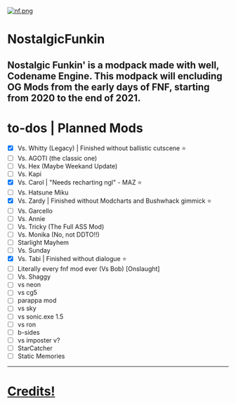 [![nf.png](https://i.postimg.cc/YCFPbpny/nf.png)](https://postimg.cc/TKRQPXXr)
# NostalgicFunkin
Nostalgic Funkin' is a modpack made with well, Codename Engine.
This modpack will encluding OG Mods from the early days of FNF, starting from 2020 to the end of 2021.
---
# to-dos | Planned Mods
- [x] Vs. Whitty (Legacy) | Finished without ballistic cutscene ⭐
- [ ] Vs. AGOTI (the classic one)
- [ ] Vs. Hex (Maybe Weekand Update)
- [ ] Vs. Kapi
- [x] Vs. Carol | "Needs recharting ngl" - MAZ ⭐
- [ ] Vs. Hatsune Miku
- [x] Vs. Zardy | Finished without Modcharts and Bushwhack gimmick ⭐
- [ ] Vs. Garcello
- [ ] Vs. Annie
- [ ] Vs. Tricky (The Full ASS Mod)
- [ ] Vs. Monika (No, not DDTO!!)
- [ ] Starlight Mayhem
- [ ] Vs. Sunday
- [x] Vs. Tabi | Finished without dialogue ⭐
- [ ] Literally every fnf mod ever (Vs Bob) [Onslaught]
- [ ] Vs. Shaggy
- [ ] vs neon
- [ ] vs cg5
- [ ] parappa mod
- [ ] vs sky
- [ ] vs sonic.exe 1.5
- [ ] vs ron
- [ ] b-sides
- [ ] vs imposter v?
- [ ] StarCatcher
- [ ] Static Memories
---
# [Credits!](credits.xml)